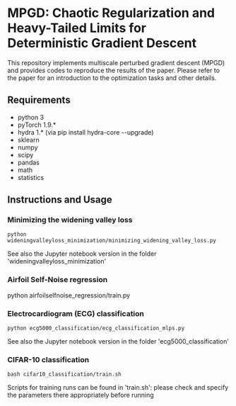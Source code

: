 # MPGD: Chaotic Regularization and Heavy-Tailed Limits for Deterministic Gradient Descent
This repository implements multiscale perturbed gradient descent (MPGD) and provides codes to reproduce the results of the paper. Please refer to the paper for an introduction to the optimization tasks and other details.

## Requirements
- python 3
- pyTorch 1.9.* 
- hydra 1.* (via pip install hydra-core --upgrade)
- sklearn
- numpy
- scipy 
- pandas
- math
- statistics

## Instructions and Usage

### Minimizing the widening valley loss
```
python wideningvalleyloss_minimization/minimizing_widening_valley_loss.py
```
See also the Jupyter notebook version in the folder 'wideningvalleyloss_minimization'

### Airfoil Self-Noise regression
python airfoilselfnoise_regression/train.py

### Electrocardiogram (ECG) classification
```
python ecg5000_classification/ecg_classification_mlps.py
```
See also the Jupyter notebook version in the folder 'ecg5000_classification'

### CIFAR-10 classification
```
bash cifar10_classification/train.sh 
```
Scripts for training runs can be found in 'train.sh': please check and specify the parameters there appropriately before running